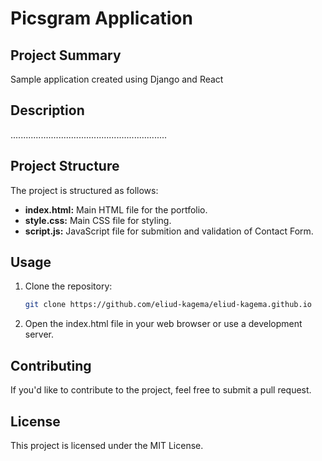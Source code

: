 # Picsgram Application


## Project Summary
Sample application created using Django and React




## Description

..............................................................


## Project Structure

The project is structured as follows:

- **index.html:** Main HTML file for the portfolio.
- **style.css:** Main CSS file for styling.
- **script.js:** JavaScript file for submition and validation of Contact Form.


## Usage

1. Clone the repository:

   ```bash
   git clone https://github.com/eliud-kagema/eliud-kagema.github.io

2. Open the index.html file in your web browser or use a development server.


## Contributing
If you'd like to contribute to the project, feel free to submit a pull request.

## License
This project is licensed under the MIT License.

